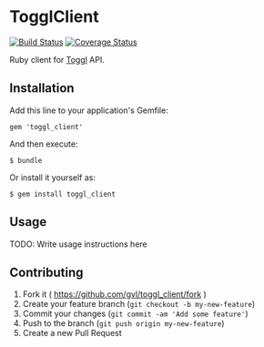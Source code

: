 # TogglClient 
[![Build Status](https://travis-ci.org/gvl/toggl_client.svg?branch=master)](https://travis-ci.org/gvl/toggl_client) [![Coverage Status](https://coveralls.io/repos/gvl/toggl_client/badge.png)](https://coveralls.io/r/gvl/toggl_client)

Ruby client for [Toggl](https://toggl.com) API.

## Installation

Add this line to your application's Gemfile:

    gem 'toggl_client'

And then execute:

    $ bundle

Or install it yourself as:

    $ gem install toggl_client

## Usage

TODO: Write usage instructions here

## Contributing

1. Fork it ( https://github.com/gvl/toggl_client/fork )
2. Create your feature branch (`git checkout -b my-new-feature`)
3. Commit your changes (`git commit -am 'Add some feature'`)
4. Push to the branch (`git push origin my-new-feature`)
5. Create a new Pull Request
